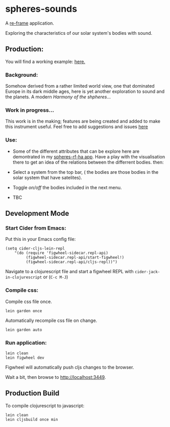 # spheres-sounds

A [re-frame](https://github.com/Day8/re-frame) application.

Exploring the characteristics of our solar system's bodies with sound.

## Production:

You will find a working example: [here.](https://github.com/manandearth/spheres-sounds)

### Background:

Somehow derived from a rather limited world view, one that dominated Europe in its dark middle ages, 
here is yet another exploration to sound and the planets. A modern  *Harmony of the shpheres*...

### Work in progress...
This work is in the making; features are being created and added to make this instrument useful.
Feel free to add suggestions and issues [here](https://github.com/manandearth/spheres-sounds/issues)

### Use:

- Some of the different attributes that can be explore here are demontrated in my [spheres-rf-ha app](https://manandearth.github.io/spheres-rf-ha/). Have a play with the visualisation there to get an idea of the relations between the differrent bodies. then:
 
- Select a system from the top bar, ( the bodies are those bodies in the solar system that have satelites).
- Toggle *on/off* the bodies included in the next menu.
- TBC

## Development Mode

### Start Cider from Emacs:

Put this in your Emacs config file:

```
(setq cider-cljs-lein-repl
	"(do (require 'figwheel-sidecar.repl-api)
         (figwheel-sidecar.repl-api/start-figwheel!)
         (figwheel-sidecar.repl-api/cljs-repl))")
```

Navigate to a clojurescript file and start a figwheel REPL with `cider-jack-in-clojurescript` or (`C-c M-J`)

### Compile css:

Compile css file once.

```
lein garden once
```

Automatically recompile css file on change.

```
lein garden auto
```

### Run application:

```
lein clean
lein figwheel dev
```

Figwheel will automatically push cljs changes to the browser.

Wait a bit, then browse to [http://localhost:3449](http://localhost:3449).

## Production Build


To compile clojurescript to javascript:

```
lein clean
lein cljsbuild once min
```
